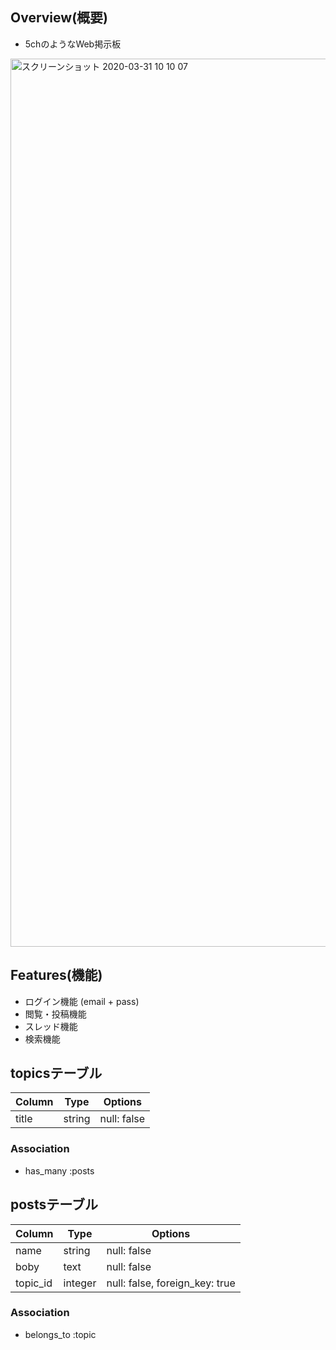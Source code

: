 ## Overview(概要)
- 5chのようなWeb掲示板
<img width="1421" alt="スクリーンショット 2020-03-31 10 10 07" src="https://user-images.githubusercontent.com/58096254/77976470-0d7ed480-7338-11ea-8f8b-6a1b458d64bf.png">


## Features(機能)
-  ログイン機能 (email + pass)
-  閲覧・投稿機能
-  スレッド機能
-  検索機能

## topicsテーブル
|Column|Type|Options|
|------|----|-------|
|title|string|null: false|
### Association
- has_many :posts

## postsテーブル
|Column|Type|Options|
|------|----|-------|
|name|string|null: false|
|boby|text|null: false|
|topic_id|integer|null: false, foreign_key: true|
### Association
- belongs_to :topic
